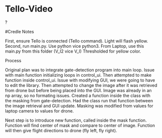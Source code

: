 # Tello-Video
?

#Credle Notes

First, ensure Tello is connected (Tello command).
Light will flash yellow.
Second, run main.py.
Use python vice python3. 
From Laptop, use this main.py from this folder (V_I2 vice V_I)
Thresholded for yellow color.


Process

Original plan was to integrate gate-detection program into main loop.
Issue with main function initializing loops in control_ui.
Then attempted to make function inside control_ui.
Issue with modifying GUI, we were going to have to edit the library.
Then attempted to change the image after it was retrieved from
drone but before being placed into the GUI.
Image was already in an np array, so no formating issues.
Created a function inside the class with the masking from gate-detection.
Had the class run that function between the image retrieval and GUI update.
Masking was modified from values for laptop camera to values for drone.

Next step is to introduce new function, called inside the mask function.
Function will find center of mask and compare to center of image.
Function will then give flight directions to drone (fly left, fly right).

